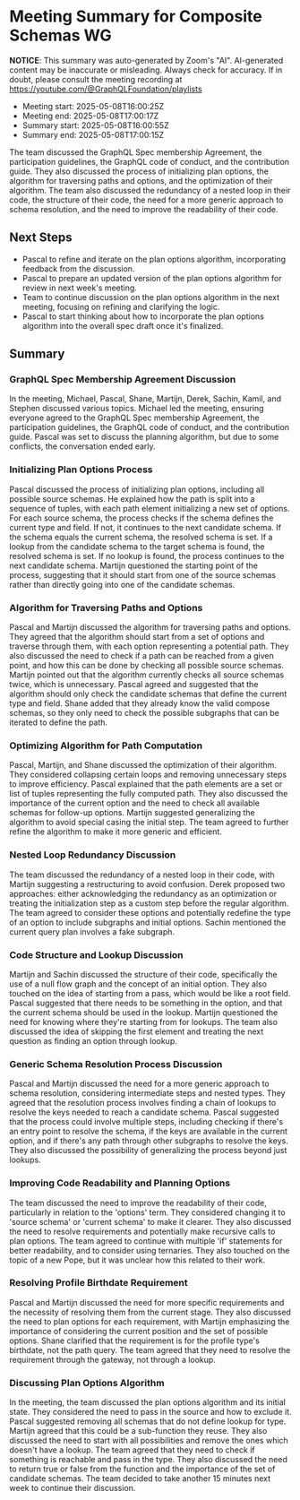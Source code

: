 # Meeting Summary for Composite Schemas WG

**NOTICE**: This summary was auto-generated by Zoom's "AI". AI-generated
content may be inaccurate or misleading. Always check for accuracy. If in
doubt, please consult the meeting recording at
https://youtube.com/@GraphQLFoundation/playlists

- Meeting start: 2025-05-08T16:00:25Z
- Meeting end: 2025-05-08T17:00:17Z
- Summary start: 2025-05-08T16:00:55Z
- Summary end: 2025-05-08T17:00:15Z

The team discussed the GraphQL Spec membership Agreement, the participation guidelines, the GraphQL code of conduct, and the contribution guide. They also discussed the process of initializing plan options, the algorithm for traversing paths and options, and the optimization of their algorithm. The team also discussed the redundancy of a nested loop in their code, the structure of their code, the need for a more generic approach to schema resolution, and the need to improve the readability of their code.

## Next Steps

- Pascal to refine and iterate on the plan options algorithm, incorporating feedback from the discussion.
- Pascal to prepare an updated version of the plan options algorithm for review in next week's meeting.
- Team to continue discussion on the plan options algorithm in the next meeting, focusing on refining and clarifying the logic.
- Pascal to start thinking about how to incorporate the plan options algorithm into the overall spec draft once it's finalized.

## Summary

### GraphQL Spec Membership Agreement Discussion

In the meeting, Michael, Pascal, Shane, Martijn, Derek, Sachin, Kamil, and Stephen discussed various topics. Michael led the meeting, ensuring everyone agreed to the GraphQL Spec membership Agreement, the participation guidelines, the GraphQL code of conduct, and the contribution guide. Pascal was set to discuss the planning algorithm, but due to some conflicts, the conversation ended early.

### Initializing Plan Options Process

Pascal discussed the process of initializing plan options, including all possible source schemas. He explained how the path is split into a sequence of tuples, with each path element initializing a new set of options. For each source schema, the process checks if the schema defines the current type and field. If not, it continues to the next candidate schema. If the schema equals the current schema, the resolved schema is set. If a lookup from the candidate schema to the target schema is found, the resolved schema is set. If no lookup is found, the process continues to the next candidate schema. Martijn questioned the starting point of the process, suggesting that it should start from one of the source schemas rather than directly going into one of the candidate schemas.

### Algorithm for Traversing Paths and Options

Pascal and Martijn discussed the algorithm for traversing paths and options. They agreed that the algorithm should start from a set of options and traverse through them, with each option representing a potential path. They also discussed the need to check if a path can be reached from a given point, and how this can be done by checking all possible source schemas. Martijn pointed out that the algorithm currently checks all source schemas twice, which is unnecessary. Pascal agreed and suggested that the algorithm should only check the candidate schemas that define the current type and field. Shane added that they already know the valid compose schemas, so they only need to check the possible subgraphs that can be iterated to define the path.

### Optimizing Algorithm for Path Computation

Pascal, Martijn, and Shane discussed the optimization of their algorithm. They considered collapsing certain loops and removing unnecessary steps to improve efficiency. Pascal explained that the path elements are a set or list of tuples representing the fully computed path. They also discussed the importance of the current option and the need to check all available schemas for follow-up options. Martijn suggested generalizing the algorithm to avoid special casing the initial step. The team agreed to further refine the algorithm to make it more generic and efficient.

### Nested Loop Redundancy Discussion

The team discussed the redundancy of a nested loop in their code, with Martijn suggesting a restructuring to avoid confusion. Derek proposed two approaches: either acknowledging the redundancy as an optimization or treating the initialization step as a custom step before the regular algorithm. The team agreed to consider these options and potentially redefine the type of an option to include subgraphs and initial options. Sachin mentioned the current query plan involves a fake subgraph.

### Code Structure and Lookup Discussion

Martijn and Sachin discussed the structure of their code, specifically the use of a null flow graph and the concept of an initial option. They also touched on the idea of starting from a pass, which would be like a root field. Pascal suggested that there needs to be something in the option, and that the current schema should be used in the lookup. Martijn questioned the need for knowing where they're starting from for lookups. The team also discussed the idea of skipping the first element and treating the next question as finding an option through lookup.

### Generic Schema Resolution Process Discussion

Pascal and Martijn discussed the need for a more generic approach to schema resolution, considering intermediate steps and nested types. They agreed that the resolution process involves finding a chain of lookups to resolve the keys needed to reach a candidate schema. Pascal suggested that the process could involve multiple steps, including checking if there's an entry point to resolve the schema, if the keys are available in the current option, and if there's any path through other subgraphs to resolve the keys. They also discussed the possibility of generalizing the process beyond just lookups.

### Improving Code Readability and Planning Options

The team discussed the need to improve the readability of their code, particularly in relation to the 'options' term. They considered changing it to 'source schema' or 'current schema' to make it clearer. They also discussed the need to resolve requirements and potentially make recursive calls to plan options. The team agreed to continue with multiple 'if' statements for better readability, and to consider using ternaries. They also touched on the topic of a new Pope, but it was unclear how this related to their work.

### Resolving Profile Birthdate Requirement

Pascal and Martijn discussed the need for more specific requirements and the necessity of resolving them from the current stage. They also discussed the need to plan options for each requirement, with Martijn emphasizing the importance of considering the current position and the set of possible options. Shane clarified that the requirement is for the profile type's birthdate, not the path query. The team agreed that they need to resolve the requirement through the gateway, not through a lookup.

### Discussing Plan Options Algorithm

In the meeting, the team discussed the plan options algorithm and its initial state. They considered the need to pass in the source and how to exclude it. Pascal suggested removing all schemas that do not define lookup for type. Martijn agreed that this could be a sub-function they reuse. They also discussed the need to start with all possibilities and remove the ones which doesn't have a lookup. The team agreed that they need to check if something is reachable and pass in the type. They also discussed the need to return true or false from the function and the importance of the set of candidate schemas. The team decided to take another 15 minutes next week to continue their discussion.
